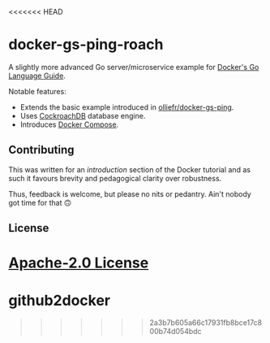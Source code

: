 <<<<<<< HEAD
# docker-gs-ping-roach
 
A slightly more advanced Go server/microservice example for [Docker's Go Language Guide](https://docs.docker.com/language/golang/). 

Notable features:

* Extends the basic example introduced in [olliefr/docker-gs-ping](https://github.com/olliefr/docker-gs-ping).
* Uses [CockroachDB](https://github.com/cockroachdb/cockroach) database engine.
* Introduces [Docker Compose](https://docs.docker.com/compose/).

## Contributing

This was written for an _introduction_ section of the Docker tutorial and as such it favours brevity and pedagogical clarity over robustness. 

Thus, feedback is welcome, but please no nits or pedantry. Ain't nobody got time for that 🙃

## License

[Apache-2.0 License](LICENSE)
=======
# github2docker
>>>>>>> 2a3b7b605a66c17931fb8bce17c800b74d054bdc

